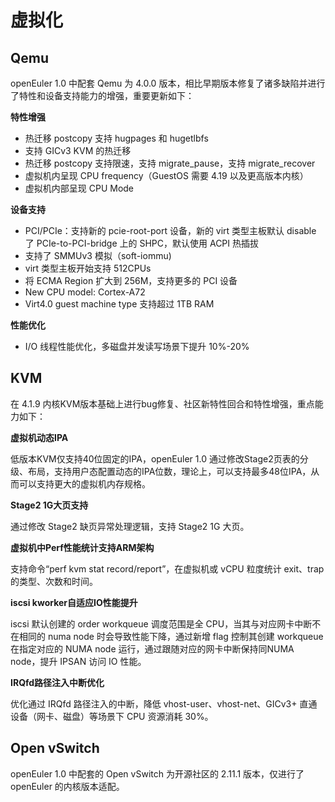 # 虚拟化<a name="ZH-CN_TOPIC_0185681960"></a>

## Qemu<a name="section14349202621712"></a>

openEuler 1.0 中配套 Qemu 为 4.0.0 版本，相比早期版本修复了诸多缺陷并进行了特性和设备支持能力的增强，重要更新如下：

**特性增强**

-   热迁移 postcopy 支持 hugpages 和 hugetlbfs
-   支持 GICv3 KVM 的热迁移
-   热迁移  postcopy 支持限速，支持 migrate\_pause，支持 migrate\_recover
-   虚拟机内呈现 CPU frequency（GuestOS 需要 4.19 以及更高版本内核）
-   虚拟机内部呈现 CPU Mode

**设备支持**

-   PCI/PCIe：支持新的 pcie-root-port 设备，新的 virt 类型主板默认 disable 了 PCIe-to-PCI-bridge 上的 SHPC，默认使用 ACPI 热插拔
-   支持了 SMMUv3 模拟（soft-iommu\)
-   virt 类型主板开始支持 512CPUs
-   将 ECMA Region 扩大到 256M，支持更多的 PCI 设备
-   New CPU model: Cortex-A72
-   Virt4.0 guest machine type 支持超过 1TB RAM

**性能优化**

-   I/O 线程性能优化，多磁盘并发读写场景下提升 10%-20%

## KVM<a name="section2663102117408"></a>

在 4.1.9 内核KVM版本基础上进行bug修复、社区新特性回合和特性增强，重点能力如下：

**虚拟机动态IPA**

低版本KVM仅支持40位固定的IPA，openEuler 1.0 通过修改Stage2页表的分级、布局，支持用户态配置动态的IPA位数，理论上，可以支持最多48位IPA，从而可以支持更大的虚拟机内存规格。

**Stage2 1G大页支持**

通过修改 Stage2 缺页异常处理逻辑，支持 Stage2 1G 大页。

**虚拟机中Perf性能统计支持ARM架构**

支持命令“perf kvm stat record/report”，在虚拟机或 vCPU 粒度统计 exit、trap 的类型、次数和时间。

**iscsi kworker自适应IO性能提升**

iscsi 默认创建的 order workqueue 调度范围是全 CPU，当其与对应网卡中断不在相同的 numa node 时会导致性能下降，通过新增 flag 控制其创建 workqueue 在指定对应的  NUMA  node 运行，通过跟随对应的网卡中断保持同NUMA  node，提升  IPSAN  访问 IO 性能。

**IRQfd路径注入中断优化**

优化通过 IRQfd 路径注入的中断，降低 vhost-user、vhost-net、GICv3+ 直通设备（网卡、磁盘）等场景下 CPU 资源消耗 30%。

## Open vSwitch<a name="section562416012180"></a>

openEuler 1.0 中配套的 Open vSwitch 为开源社区的 2.11.1 版本，仅进行了 openEuler 的内核版本适配。

